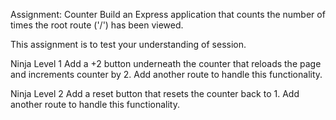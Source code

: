 Assignment: Counter
Build an Express application that counts the number of times the root route ('/') has been viewed. 

This assignment is to test your understanding of session.

Ninja Level 1
Add a +2 button underneath the counter that reloads the page and increments counter by 2. Add another route to handle this functionality.

Ninja Level 2
Add a reset button that resets the counter back to 1. Add another route to handle this functionality.